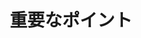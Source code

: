 ---
title: "重要なポイント"
description: "Wheel of Heaven is a knowledge base exploring the working hypothesis that life on Earth was intelligently designed by an extraterrestrial civilization, the so-called Elohim."
chapter: "3"
weight: 300
---